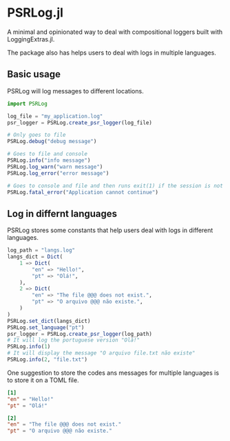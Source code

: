 # PSRLog.jl

A minimal and opinionated way to deal with compositional loggers built with LoggingExtras.jl. 

The package also has helps users to deal with logs in multiple languages.

## Basic usage

PSRLog will log messages to different locations.

```julia
import PSRLog

log_file = "my_application.log"
psr_logger = PSRLog.create_psr_logger(log_file)

# Only goes to file
PSRLog.debug("debug message")

# Goes to file and console
PSRLog.info("info message")
PSRLog.log_warn("warn message")
PSRLog.log_error("error message")

# Goes to console and file and then runs exit(1) if the session is not iterative.
PSRLog.fatal_error("Application cannot continue")
```

## Log in differnt languages

PSRLog stores some constants that help users deal with logs in different languages.

```julia
log_path = "langs.log"
langs_dict = Dict(
    1 => Dict(
        "en" => "Hello!",
        "pt" => "Olá!",
    ),
    2 => Dict(
        "en" => "The file @@@ does not exist.",
        "pt" => "O arquivo @@@ não existe.",
    )
)
PSRLog.set_dict(langs_dict)
PSRLog.set_language("pt")
psr_logger = PSRLog.create_psr_logger(log_path)
# It will log the portuguese version "Olá!"
PSRLog.info(1)
# It will display the message "O arquivo file.txt não existe"
PSRLog.info(2, "file.txt")
```

One suggestion to store the codes ans messages for multiple languages is to store it on a TOML file.
```toml
[1]
"en" = "Hello!"
"pt" = "Olá!"

[2]
"en" = "The file @@@ does not exist."
"pt" = "O arquivo @@@ não existe."
```
